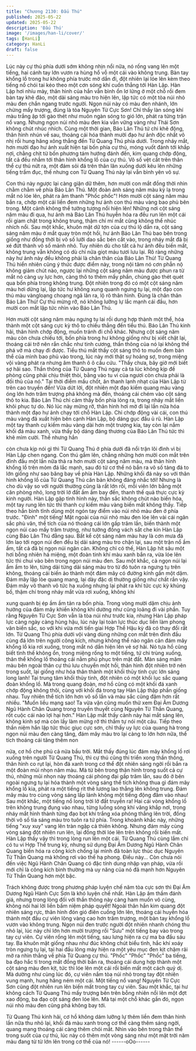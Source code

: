 ```yaml
---
title: "Chương 2130: Đấu Thú"
published: 2025-05-22
updated: 2025-05-22
description: 'Đấu Thú'
image: '/images/han-li/cover/'
tags: [HanLi]
category: HanLi
draft: false
---
```


Lúc này cự thú phía dưới sớm không nhịn nổi nữa, nó rống vang
lên một tiếng, hai cánh tay lớn vươn ra hùng hổ vỗ một cái vào
không trung.
Bàn tay khổng lồ trong hư không phía trước mờ dần đi, đột nhiên
lại lóe lên kèm theo tiếng nổ chói tai kéo theo một cơn sóng khí
cuốn thẳng tới Hàn Lập.
Hàn Lập hơi nhíu mày, thân hình của hắn vẫn bình ổn lơ lửng ở
một chỗ rồi đem bàn tay khẽ đảo, một dải sáng màu tro hiện lên,
lập tức có một tòa núi nhỏ màu đen chắn ngang trước người.
Ngọn núi này có màu đen nhánh, lớn chừng mấy trượng, đúng là
tòa Nguyên Từ Cực Sơn!
Chỉ thấy làn sóng khí màu trắng ập tới gào thét như muôn ngàn
sóng to gió lớn, phát ra từng trận nổ vang. Nhưng ngọn núi nhỏ
màu đen kia vẫn vững vàng như Thái Sơn không chút nhúc
nhích.
Cùng một thời gian, Báo Lân Thú tứ chi khẽ động, thân hình nhún
về sau, thoáng cái hóa thành mười đạo hư ảnh độc nhất vô nhị rồi
hung hăng xông thẳng đến Từ Quang Thú phía dưới.
Trong nháy mắt, hơn mười đạo hư ảnh xuất hiện tại bốn phía cự
thú, móng vuốt đánh tới khắp nơi, chằng chịt từ bốn phương tám
hướng đánh đến, kim quang chớp động, tất cả đều nhắm tới thân
hình khổng lồ của cự thú.
Vô số vệt cắt trên thân thể cự thú nứt ra, một đám sỏi đá trên thân
lăn xuống dưới kêu lên những tiếng trầm đục, thế nhưng con Từ
Quang Thú này lại vẫn bình yên vô sự.

Con thú này ngược lại càng giận dữ thêm, hơn mười con mắt
đồng thời nhìn chằm chằm về phía Báo Lân Thú.
Một đoàn ánh sáng năm màu kỳ lạ trong mắt nó lóe lên, phát ra
âm thanh "Phốc phốc"!
Hơn mười cột sáng năm màu bắn ra, chớp một cái liền đem
những hư ảnh con thú màu vàng bao phủ bên trong.
Một cảnh không thể tưởng tượng nổi hiện lên!
Những nơi cột sáng năm màu đi qua, hư ảnh mà Báo Lân Thú
huyễn hóa ra đều run lên một cái rồi giam chặt trong không trung,
thậm chí mí mắt cũng không thể nhúc nhích nổi.
Sau một khắc, khuôn mặt dữ tợn của cự thú lộ dần ra, cột sáng
sáng năm màu ở mắt quay tròn một hồi, hư ảnh Báo Lân Thú bao
bên trong giống như đồng thời bị vô số lưỡi dao sắc bén cắt vào,
trong nháy mắt đã bị xé đứt thành vô số mảnh nhỏ.
Tuy nhiên dù cho tất cả hư ảnh đều biến mất, không trung vẫn
không có dù chỉ nửa giọt máu tươi lưu lại.
Rõ ràng những này hư ảnh này đều không phải là chân thân của
Báo Lân Thú!
Từ Quang Thú hiển nhiên cũng ý thức được điểm này, trong nội
tâm nó cơn phẫn nộ không giảm chút nào, ngược lại những cột
sáng năm màu được phun ra từ mắt nó càng uy lực hơn, càng
thô to thêm mấy phần, chúng gào thét quét qua bốn phía trong
không trung.
Đột nhiên trong đó có một cột sáng năm màu hơi dừng lại, lập tức
hư không xung quanh ngưng tụ lại, một đạo con thú màu
vàngloạng choạng ngã lăn ra, lộ rõ thân hình.
Đúng là chân thân Báo Lân Thú!
Cự thú mừng rỡ, nó không lưỡng lự lắc mạnh cái đầu, hơn mười
con mắt lập tức nhìn vào Báo Lân Thú.

Hơn mười cột sáng năm màu ngưng tụ lai rồi dung hợp thành một
thể, hóa thành một cột sáng cực kỳ thô to chiếu thẳng đến tiểu
thú.
Báo Lân Thú kinh hãi, thân hình chớp động, muốn tránh đi chỗ
khác.
Nhưng cột sáng năm màu còn chưa chiếu tới, bốn phía trong hư
không giống như bị xiết chặt lại, thoáng cái trở nên rắn chắc như
tinh cương, thần thông của nó lại không thể phá vỡ mà chạy đi
được.
Tiểu thú mắt thấy cột sáng thô to muốn đem bản thể của mình
bao phủ vào trong, lúc này mới thật sự hoảng sợ, trong miệng vội
vàng phát ra nhưng âm thanh ô ô cầu cứu.
"Thấy chưa, bây giờ mới biết sợ hãi sao. Thần thông của Từ
Quang Thú ngay cả ta lúc không kịp đề phòng cũng phải chịu thiệt
thòi, bằng vào tu vi của ngươi còn chưa phải là đối thủ của nó."
Tại thời điểm mấu chốt, ân thanh lạnh nhạt của Hàn Lập từ trên
cao truyền đến!
Vừa dứt lời, đột nhiên một đạo kiếm quang màu vàng óng lớn
hơn trăm trượng phá không mà đến, thoáng cái chém vào cột
sáng thô to kia.
Báo Lân Thú chỉ cảm thấy bốn phía lỏng ra, trong nháy mắt liền
khôi phục tự do.
Nó lúc này mừng rỡ, thân hình hơi mờ đi lại lần nữa hóa thành
một đạo hư ảnh chạy tới chỗ Hàn Lập.
Chỉ chớp động vài cái, con thú màu vàng đã xuất hiện bên cạnh
Hàn Lập, bộ dáng gục đầu ủ rũ.
Hàn Lập một tay thanh cự kiếm màu vàng dài hơn một trượng
kia, tay còn lại nắm khối đá màu xanh, vừa thấy bộ dáng đáng
thương của Báo Lân Thú tức thì khẽ mỉm cười. Thế nhưng hắn

còn chưa kịp nói gì thì Từ Quang Thú ở phía dưới đã nổi trận lôi
đình vì bị Hàn Lập chen ngang.
Con thú gầm lên, chẳng những hơn mười con mắt trên đỉnh đầu
một lần nữa thả ra hơn mười cột sáng năm màu, mà thân hình
khổng lồ trên mỏm đá lắc mạnh, sau đó từ cơ thể nó bắn ra vô số
tảng đá to lớn giống như sao băng bay về phía Hàn Lập.
Những khối đá này so với thân hình khổng lồ của Từ Quang Thú
căn bản không đáng nhắc tới! Nhưng là cho dù vậy so với người
thường cũng là rất lớn rồi, mỗi viên lớn bằng một căn phòng nhỏ,
long trời lở đất ầm ầm bay đến, thanh thế quả thực cực kỳ kinh
người.
Hàn Lập gặp tình hình này, thần sắc không chút nào biến hóa,
một tay rung lên tức thì thanh cự kiếm màu vàng biến mất không
thấy. Tiếp theo hắn bình tĩnh dùng một ngón tay điểm vào núi nhỏ
màu đen ở phía trước.
"Đinh" một tiếng!
Mặt ngoài của núi nhỏ màu đen lóe lên vài cái ngân sắc phù văn,
thể tích của nó thoáng cái lớn gấp trăm lần, biến thành một ngọn
núi cao mấy trăm trượng, như tường đồng vách sắt che kín Hàn
Lập cùng Báo Lân Thú đằng sau.
Bất kể cột sáng năm màu hay là cơn mưa đá lớn lao tới ngọn núi
đen đều bị dải sáng màu tro chặn lại, sau một trận nổ ầm ầm, tất
cả đã bị ngọn núi ngăn cản.
Không chỉ có thế, Hàn Lập hít sâu một hơi bỗng nhiên há miệng,
một đoàn tinh khí màu xanh bắn ra, vừa lóe lên tức thì chui vào
bên trong ngọn núi màu đen. Sau một khắc, cả ngọn núi lại ầm
ầm to lên, từng dải từng dải sáng màu tro từ đó tuôn ra ngưng tụ
trên không, thoáng cái biến ảo thành một đám mây có đường kính
gần một dặm. Đám mây lập lòe quang mang, lại dày đặc dị
thường giống như chất rắn vậy.
Đám mây vô thanh vô tức hạ xuống nhưng lại phát ra khí tức cực
kỳ khủng bố, thậm chí trong nháy mắt vừa rơi xuống, không khí

xung quanh bị ép ầm ầm tản ra bốn phía.
Trong vòng mười dặm chịu ảnh hưởng của đám mây khiến không
khí dường như cũng loãng đi vài phần.
Tuy rằng Nguyên Từ Cực Sơn vẫn là tòa núi như trước kia,
nhưng Hàn Lập pháp lực càng ngày càng hùng hậu, lúc này lại
toàn lực thúc dục liền làm phong vân biến sắc, so với khi vừa mới
tiến giai Hợp Thể Hậu kỳ đã có thay đổi rất lớn.
Từ Quang Thú phía dưới vội vàng dùng những con mắt trên đỉnh
đầu cùng đá lớn trên người công kích, nhưng không thể nào ngăn
cản đám mây khổng lồ kia rơi xuống, trong mắt nó dần hiện lên vẻ
sợ hãi.
Nó tựa hồ cũng biết tình thế không ổn, trong miệng rống to một
tiếng, tứ chi trùng xuống, thân thể khổng lồ thoáng cái nằm phủ
phục trên mặt đất.
Màn sáng măm màu bên ngoài thân cự thú lưu chuyển một hồi,
thân hình đột nhiên trở nên trong suốt, lại giống như hóa thân
thành một khối thủy tinh cực lớn sáng long lanh!
Tại trung tâm khối thủy tinh, đột nhiên có một khối lục sắc quang
đoàn khổng lồ.
Mà trong quang đoàn, mơ hồ cũng có một khối đá xanh chớp
động không thôi, cùng với khối đá trong tay Hàn Lập thập phần
giống nhau. Tuy nhiên thể tích lớn hơn vô số lần và màu sắc cũng
đậm hơn rất nhiều.
"Muốn liều mạng sao! Ta vừa vặn cũng muốn thử xem Đại Âm
Dương Ngũ Hành Chân Quang trong truyền thuyết cùng Nguyên
Từ Thần Quang, rốt cuộc cái nào lợi hại hơn." Hàn Lập mắt thấy
cảnh này hai mắt sáng lên, không kinh sợ mà còn lấy làm mừng
rỡ thì thầm tự nói một câu.
Tiếp theo thần niệm hắn lập tức thúc giục cực sơn, chỉ thấy uy lực
của quang hà trong ngọn núi màu đen càng tăng, đám mây màu
tro lại càng to lớn hơn nữa, thể tích thoáng cái tăng thêm non

nửa, cơ hồ che phủ cả nửa bầu trời.
Mắt thấy đúng lúc đám mây khổng lồ rơi xuống trên người Từ
Quang Thú, thì cự thú cũng thi triển xong thần thông, thân hình co
rụt lại, hòn đá xanh trong cơ thể đột nhiên sáng ngời rồi bắn ra
một đoàn mũi nhọn năm màu.
Mà từ bên trong thân hình trong suốt cả cự thú, những mũi nhọn
này thoáng cái phóng đại gấp trăm lần, sau đó ở bên ngoài ngưng
tụ lại hóa thành một vòng sáng thể tích không thua gì đám mây
khổng lồ kia, phát ra một tiếng rít thê lương lao thẳng lên không
trung.
Đám mây màu tro cùng vòng sáng lấp lánh không một tiếng động
đâm vào nhau!
Sau một khắc, một tiếng nổ long trời lở đất truyền ra!
Hai cái vòng khổng lồ trên không trung đụng vào nhau, từng luồng
sóng khí văng khắp nơi, trong nháy mắt hình thành từng đạo bọt
khí trắng xóa phóng thẳng lên trời, đồng thời vô số tia sáng màu
tro tuôn ra tứ phía.
Trong khoảnh khắc này, những tiếng "xuy xuy" vang lên tràn ngập
cả thiên không.
Nhưng đám mây cùng vòng sáng đột nhiên run lên, lại đồng thời
lóe lên trên không rồi biến mất.
Hàn Lập thấy vậy thì trong lòng run lên một cái.
Từ Quang Thú cùng lắm chỉ có tu vi Hợp Thể trung kỳ, nhưng sử
dụng Đại Âm Dương Ngũ Hành Chân Quang biến hóa ra công
kích chống lại mình đã toàn lực thúc dục Nguyên Từ Thần Quang
mà không rơi vào thế hạ phong. Điều này...
Còn chưa nói đến việc Ngũ Hành Chân Quang có đặc tính dung
nhập vạn pháp, vừa rồi mới chỉ là công kích bình thường mà uy
năng của nó đã mạnh hơn Nguyên Từ Thần Quang hơn một bậc.

Trách không được trong phương pháp luyện chế năm tòa cực
sơn thì Đại Âm Dương Ngũ Hành Cực Sơn là khó luyện chế nhất.
Hàn Lập âm thầm đánh giá, nhưng trong lòng đối với thần thông
này càng ham muốn vô cùng, không nói hai lời liền bấm niệm
pháp quyết!
Ngoài thân hắn kim quang đột nhiên sáng rực, thân hình đón gió
điên cuồng lớn lên, thoáng cái huyễn hóa thành một đầu cự viên
lông vàng cao hơn trăm trượng, một bàn tay khổng lồ vươn vào
không trung.
Ngọn núi đen trước người đột nhiên nhanh chóng thu nhỏ lại, lúc
này chỉ lớn hơn mười trượng rồi "Sưu" một tiếng bay vào trong
tay cự viên.
Cự viên rống lên một tiếng, sau lưng hiện ra cự ma ba đầu sáu
tay.
Ba khuôn mặt giống nhau như đúc không chút biểu tình, hắc khí
xoáy tròn ngưng tụ lại, tại hai đầu lông mày hiện ra một yêu mục
đen kịt chậm rãi mở ra nhìn thẳng về phía Từ Quang cự thú.
"Phốc" "Phốc" "Phốc" ba tiếng, ba đạo hắc ti trong mắt đồng thời
bắn ra, thoáng cái dung hợp thành một cột sáng màu đen kịt, tức
thì lóe lên một cái rồi biến mất một cách quỷ dị.
Mà dường như cùng lúc đó, cự viên nắm tòa núi nhỏ trong tay đột
nhiên vung mạnh, hung hăng ném một cái.
Một tiếng nổ vang!
Nguyên Từ Cực Sơn cũng đột nhiên run lên biến mất trong tay cự
viên.
Sau một khắc, tại hư không cách Từ Quang Thú mấy trượng bên
trên bỗng nhiên nổi lên một đợt xao động, ba đạo cột sáng đen
lóe lên. Mà tại một chỗ khác gần đó, ngọn núi nhỏ màu đen cũng
phá không bay tới.

Từ Quang Thú kinh hãi, cơ hồ không dám lưỡng lự thêm liền đem
thân hình lần nữa thu nhỏ lại, khối đá màu xanh trong cơ thể càng
thêm sáng ngời, quang mang thoáng cái càng thêm chói mắt.
Nhìn vào bên trong thân thể trong suốt của cự thú, lúc này có
thêm một vòng sáng như một mặt trời năm màu đang từ từ lớn
lên trong cơ thể của nó!
------oOo------
